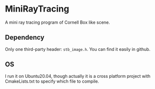 # MiniRayTracing

A mini ray tracing program of Cornell Box like scene.

## Dependency
Only one third-party header: `stb_image.h`. You can find it easily in github.

## OS
I run it on Ubuntu20.04, though actually it is a cross platform project with CmakeLists.txt to specify which file to compile.


